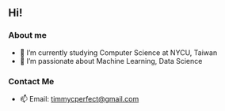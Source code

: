 ## Hi!

### About me
- 🔭 I’m currently studying Computer Science at NYCU, Taiwan
- 🌱 I’m passionate about Machine Learning, Data Science

### Contact Me
- 📫 Email: timmycperfect@gmail.com

<!--
**Timmyy011/Timmyy011** is a ✨ _special_ ✨ repository because its `README.md` (this file) appears on your GitHub profile.

Here are some ideas to get you started:

- 🔭 I’m currently working on ...
- 🌱 I’m currently learning ...
- 👯 I’m looking to collaborate on ...
- 🤔 I’m looking for help with ...
- 💬 Ask me about ...
- 📫 How to reach me: ...
- 😄 Pronouns: ...
- ⚡ Fun fact: ...
-->
